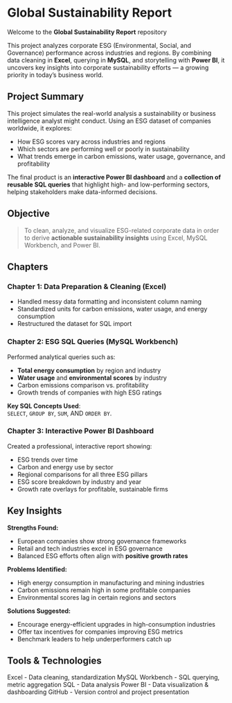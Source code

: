 #  Global Sustainability Report

Welcome to the **Global Sustainability Report** repository

This project analyzes corporate ESG (Environmental, Social, and Governance) performance across industries and regions. By combining data cleaning in **Excel**, querying in **MySQL**, and storytelling with **Power BI**, it uncovers key insights into corporate sustainability efforts — a growing priority in today’s business world.


## Project Summary

This project simulates the real-world analysis a sustainability or business intelligence analyst might conduct. Using an ESG dataset of companies worldwide, it explores:

- How ESG scores vary across industries and regions  
- Which sectors are performing well or poorly in sustainability  
- What trends emerge in carbon emissions, water usage, governance, and profitability  

The final product is an **interactive Power BI dashboard** and a **collection of reusable SQL queries** that highlight high- and low-performing sectors, helping stakeholders make data-informed decisions.

## Objective

> To clean, analyze, and visualize ESG-related corporate data in order to derive **actionable sustainability insights** using Excel, MySQL Workbench, and Power BI.

## Chapters

### Chapter 1: Data Preparation & Cleaning (Excel)
- Handled messy data formatting and inconsistent column naming
- Standardized units for carbon emissions, water usage, and energy consumption
- Restructured the dataset for SQL import

### Chapter 2: ESG SQL Queries (MySQL Workbench)
Performed analytical queries such as:

- **Total energy consumption** by region and industry
- **Water usage** and **environmental scores** by industry
- Carbon emissions comparison vs. profitability
- Growth trends of companies with high ESG ratings

**Key SQL Concepts Used**:  
`SELECT`, `GROUP BY`, `SUM`, AND `ORDER BY`.

### Chapter 3: Interactive Power BI Dashboard
Created a professional, interactive report showing:

- ESG trends over time
- Carbon and energy use by sector
- Regional comparisons for all three ESG pillars
- ESG score breakdown by industry and year
- Growth rate overlays for profitable, sustainable firms

## Key Insights

 **Strengths Found:**
- European companies show strong governance frameworks  
- Retail and tech industries excel in ESG governance  
- Balanced ESG efforts often align with **positive growth rates**  

 **Problems Identified:**
- High energy consumption in manufacturing and mining industries  
- Carbon emissions remain high in some profitable companies  
- Environmental scores lag in certain regions and sectors

 **Solutions Suggested:**
- Encourage energy-efficient upgrades in high-consumption industries  
- Offer tax incentives for companies improving ESG metrics  
- Benchmark leaders to help underperformers catch up  

## Tools & Technologies

 Excel - Data cleaning, standardization 
 MySQL Workbench - SQL querying, metric aggregation 
 SQL - Data analysis 
 Power BI -  Data visualization & dashboarding 
 GitHub - Version control and project presentation 


